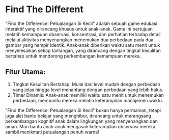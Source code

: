 # Find The Different
"Find the Difference: Petualangan Si Kecil" adalah sebuah game edukasi interaktif yang dirancang khusus untuk anak-anak. Game ini bertujuan melatih kemampuan observasi, konsentrasi, dan perhatian terhadap detail melalui aktivitas menyenangkan menemukan dua perbedaan pada dua gambar yang hampir identik. Anak-anak diberikan waktu satu menit untuk menyelesaikan setiap tantangan, yang dirancang dengan tingkat kesulitan bertahap untuk mendorong perkembangan kemampuan mereka.

## Fitur Utama:
1. Tingkat Kesulitan Bertahap: Mulai dari level mudah dengan perbedaan yang jelas hingga level menantang dengan perbedaan yang lebih halus.
2. Timer Dinamis: Anak-anak memiliki waktu satu menit untuk menemukan perbedaan, membantu mereka melatih keterampilan manajemen waktu.
 
"Find the Difference: Petualangan Si Kecil" bukan hanya permainan, tetapi juga alat bantu belajar yang menghibur, dirancang untuk merangsang perkembangan kognitif anak dalam lingkungan yang menyenangkan dan aman. Mari bantu anak-anak mengasah keterampilan observasi mereka sambil menikmati petualangan penuh warna!
